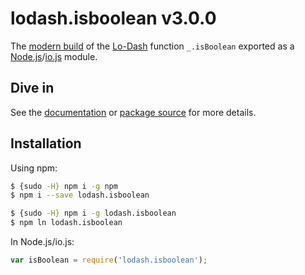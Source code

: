 # lodash.isboolean v3.0.0

The [modern build](https://github.com/lodash/lodash/wiki/Build-Differences) of the [Lo-Dash](https://lodash.com/) function `_.isBoolean` exported as a [Node.js](http://nodejs.org/)/[io.js](https://iojs.org/) module.

## Dive in

See the [documentation](https://lodash.com/docs#isBoolean) or [package source](https://github.com/lodash/lodash/blob/3.0.0-npm-packages/lodash.isboolean/index.js) for more details.

## Installation

Using npm:

```bash
$ {sudo -H} npm i -g npm
$ npm i --save lodash.isboolean

$ {sudo -H} npm i -g lodash.isboolean
$ npm ln lodash.isboolean
```

In Node.js/io.js:

```js
var isBoolean = require('lodash.isboolean');
```
